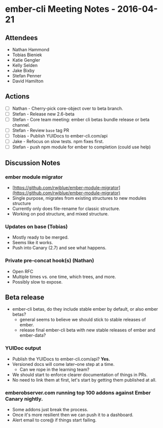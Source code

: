 # ember-cli Meeting Notes - 2016-04-21

## Attendees

- Nathan Hammond
- Tobias Bieniek
- Katie Gengler
- Kelly Selden
- Jake Bixby
- Stefan Penner
- David Hamilton

## Actions

- [ ] Nathan - Cherry-pick core-object over to beta branch.
- [ ] Stefan - Release new 2.6-beta
- [ ] Stefan - Core team meeting: ember cli betas bundle release or beta channel.
- [ ] Stefan - Review `base` tag PR
- [ ] Tobias - Publish YUIDocs to ember-cli.com/api
- [ ] Jake - Refocus on slow tests. npm fixes first.
- [ ] Stefan - push npm module for ember to completion (could use help)

## Discussion Notes

### ember module migrator

- [https://github.com/rwjblue/ember-module-migrator](https://github.com/rwjblue/ember-module-migrator)
- Single purpose, migrates from existing structures to new modules structure
- Currently only does file-rename for classic structure.
- Working on pod structure, and mixed structure.

### Updates on base (Tobias)

- Mostly ready to be merged.
- Seems like it works.
- Push into Canary (2.7) and see what happens.

### Private pre-concat hook(s) (Nathan)

- Open RFC
- Multiple times vs. one time, which trees, and more.
- Possibly slow to expose.

## Beta release

- ember-cli betas, do they include stable ember by default, or also ember betas?
  - general seems to believe we should stick to stable releases of ember.
  - release final ember-cli beta with new stable releases of ember and ember-data?

### YUIDoc output

- Publish the YUIDocs to ember-cli.com/api? **Yes.**
- Versioned docs will come later–one step at a time.
  - Can we rope in the learning team?
- We should start to enforce clearer documentation of things in PRs.
- No need to link them at first, let's start by getting them published at all.

### emberobserver.com running top 100 addons against Ember Canary nightly.

- Some addons just break the process.
- Once it's more resilient then we can push it to a dashboard.
- Alert email to core@ if things start failing.
